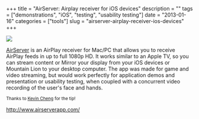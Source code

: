+++
title = "AirServer: Airplay receiver for iOS devices"
description = ""
tags = ["demonstrations", "iOS", "testing", "usability testing"]
date = "2013-01-16"
categories = ["tools"]
slug = "airserver-airplay-receiver-ios-devices"
+++


<div class="tool-screenshot mb1"><a href="http://www.airserverapp.com/"><img id="bluga-thumbnail-2693" class="bluga-thumbnail custom" src="//media.konigi.com/bluga/
wt522fc2a9d3fa1_custom.jpg"/></a></div><p><a href="http://www.airserverapp.com/">AirServer</a> is an AirPlay receiver for Mac/PC that allows you to receive AirPlay feeds in up to full 1080p HD. It works similar to an Apple TV, so you can stream content or Mirror your display from your iOS devices or Mountain Lion to your desktop computer. The app was made for game and video streaming, but would work perfectly for application demos and presentation or usability testing, when coupled with a concurrent video recording of the user's face and hands.</p>

<p><small>Thanks to <a href="http://kevnull.com/">Kevin Cheng</a> for the tip!</small></p>

  
<p><a href="http://www.airserverapp.com/">http://www.airserverapp.com/</a></p>
      
